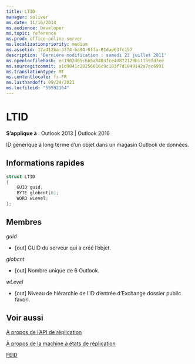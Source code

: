 ```yaml
---
title: LTID
manager: soliver
ms.date: 11/16/2014
ms.audience: Developer
ms.topic: reference
ms.prod: office-online-server
ms.localizationpriority: medium
ms.assetid: 17a412ba-3f74-ba94-0ffa-01dae63fc157
description: 'Derniére modification : samedi 23 juillet 2011'
ms.openlocfilehash: ec1902d05c6b5a8403fce4d872129b11159fd7ee
ms.sourcegitcommit: a1d9041c20256616c9c183f7d1049142a7ac6991
ms.translationtype: MT
ms.contentlocale: fr-FR
ms.lasthandoff: 09/24/2021
ms.locfileid: "59592164"
---
```

# <a name="ltid"></a>LTID

  
  
**S’applique à** : Outlook 2013 | Outlook 2016 
  
ID générique à long terme d’un objet dans un magasin Outlook de données.
  
## <a name="quick-info"></a>Informations rapides

```cpp
struct LTID 
{ 
    GUID guid; 
    BYTE globcnt[6]; 
    WORD wLevel; 
};
```

## <a name="members"></a>Membres

 _guid_
  
- [out] GUID du serveur qui a créé l’objet.
    
 _globcnt_
  
- [out] Nombre unique de 6 Outlook.
    
 _wLevel_
  
- [out] Niveau de hiérarchie de l’ID d’entrée d’Exchange dossier public favori.
    
## <a name="see-also"></a>Voir aussi



[À propos de l’API de réplication](about-the-replication-api.md)
  
[À propos de la machine à états de réplication](about-the-replication-state-machine.md)
  
[FEID](feid.md)

